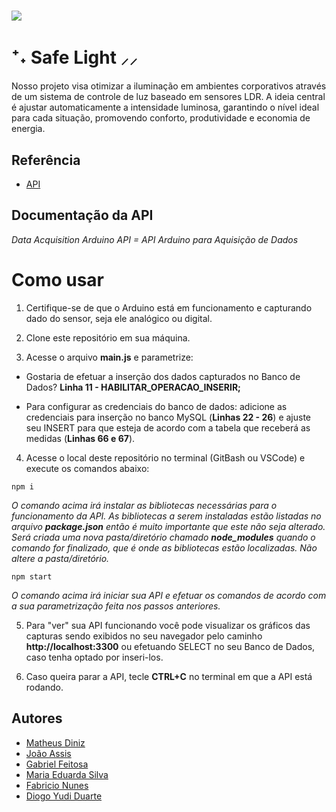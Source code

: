 
# <img src="C:\Users\joaog\Downloads\logo1.png">
# ⁺˖ Safe Light ⸝⸝

Nosso projeto visa otimizar a iluminação em ambientes corporativos através de um sistema de controle de luz baseado em sensores LDR. A ideia central é ajustar automaticamente a intensidade luminosa, garantindo o nível ideal para cada situação, promovendo conforto, produtividade e economia de energia.


## Referência

 - [API](https://github.com/BandTec/dat-acqu-ino)



## Documentação da API

_Data Acquisition Arduino API = API Arduino para Aquisição de Dados_


# Como usar

1. Certifique-se de que o Arduino está em funcionamento e capturando dado do sensor, seja ele analógico ou digital.

1. Clone este repositório em sua máquina.

1. Acesse o arquivo **main.js** e parametrize:

- Gostaria de efetuar a inserção dos dados capturados no Banco de Dados? **Linha 11 - HABILITAR_OPERACAO_INSERIR;**

- Para configurar as credenciais do banco de dados: adicione as credenciais para inserção no banco MySQL (**Linhas 22 - 26**) e ajuste seu INSERT para que esteja de acordo com a tabela que receberá as medidas (**Linhas 66 e 67**).

4. Acesse o local deste repositório no terminal (GitBash ou VSCode) e execute os comandos abaixo:

```
npm i
``` 
_O comando acima irá instalar as bibliotecas necessárias para o funcionamento da API. As bibliotecas a serem instaladas estão listadas no arquivo **package.json** então é muito importante que este não seja alterado. Será criada uma nova pasta/diretório chamado **node_modules** quando o comando for finalizado, que é onde as bibliotecas estão localizadas. Não altere a pasta/diretório._

```
npm start
``` 

_O comando acima irá iniciar sua API e efetuar os comandos de acordo com a sua parametrização feita nos passos anteriores._

5. Para "ver" sua API funcionando você pode visualizar os gráficos das capturas sendo exibidos no seu navegador pelo caminho **http://localhost:3300** ou efetuando SELECT no seu Banco de Dados, caso tenha optado por inseri-los.

6. Caso queira parar a API, tecle **CTRL+C** no terminal em que a API está rodando.



## Autores

- [Matheus Diniz](https://github.com/DinizSptech)
- [João Assis](https://github.com/jodroassis)
- [Gabriel Feitosa](https://github.com/gabrielpacificoo)
- [Maria Eduarda Silva](https://github.com/mahducosta)
- [Fabricio Nunes](https://github.com/Fabricio-Nunes-Ernandes)
- [Diogo Yudi Duarte](https://github.com/digobigo)

